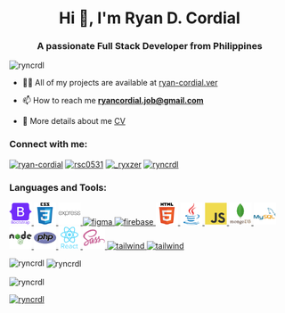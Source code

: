 <h1 align="center">Hi 👋, I'm Ryan D. Cordial</h1>
<h3 align="center">A passionate Full Stack Developer from Philippines</h3>

<p align="left"> <img src="https://komarev.com/ghpvc/?username=ryncrdl&label=Profile%20views&color=0e75b6&style=flat" alt="ryncrdl" /> </p>

- 👨‍💻 All of my projects are available at [ryan-cordial.ver](ryan-cordial.ver)

- 📫 How to reach me **ryancordial.job@gmail.com**

- 📄 More details about me <a href="https://drive.google.com/file/d/1_slRAvxIad5zhcxQB-A7d3CQSzQgSdlW/view?usp=sharing" target="_blank">CV</a>

<h3 align="left">Connect with me:</h3>
<p align="left">
<a href="https://linkedin.com/in/ryan-cordial" target="blank"><img align="center" src="https://raw.githubusercontent.com/rahuldkjain/github-profile-readme-generator/master/src/images/icons/Social/linked-in-alt.svg" alt="ryan-cordial" height="30" width="40" /></a>
<a href="https://fb.com/rsc0531" target="blank"><img align="center" src="https://raw.githubusercontent.com/rahuldkjain/github-profile-readme-generator/master/src/images/icons/Social/facebook.svg" alt="rsc0531" height="30" width="40" /></a>
<a href="https://instagram.com/_ryxzer" target="blank"><img align="center" src="https://raw.githubusercontent.com/rahuldkjain/github-profile-readme-generator/master/src/images/icons/Social/instagram.svg" alt="_ryxzer" height="30" width="40" /></a>
<a href="https://discord.gg/ryncrdl" target="blank"><img align="center" src="https://raw.githubusercontent.com/rahuldkjain/github-profile-readme-generator/master/src/images/icons/Social/discord.svg" alt="ryncrdl" height="30" width="40" /></a>
</p>

<h3 align="left">Languages and Tools:</h3>
<p align="left"> <a href="https://getbootstrap.com" target="_blank" rel="noreferrer"> <img src="https://raw.githubusercontent.com/devicons/devicon/master/icons/bootstrap/bootstrap-plain-wordmark.svg" alt="bootstrap" width="40" height="40"/> </a> <a href="https://www.w3schools.com/css/" target="_blank" rel="noreferrer"> <img src="https://raw.githubusercontent.com/devicons/devicon/master/icons/css3/css3-original-wordmark.svg" alt="css3" width="40" height="40"/> </a> <a href="https://expressjs.com" target="_blank" rel="noreferrer"> <img src="https://raw.githubusercontent.com/devicons/devicon/master/icons/express/express-original-wordmark.svg" alt="express" width="40" height="40"/> </a> <a href="https://www.figma.com/" target="_blank" rel="noreferrer"> <img src="https://www.vectorlogo.zone/logos/figma/figma-icon.svg" alt="figma" width="40" height="40"/> </a> <a href="https://firebase.google.com/" target="_blank" rel="noreferrer"> <img src="https://www.vectorlogo.zone/logos/firebase/firebase-icon.svg" alt="firebase" width="40" height="40"/> </a> <a href="https://www.w3.org/html/" target="_blank" rel="noreferrer"> <img src="https://raw.githubusercontent.com/devicons/devicon/master/icons/html5/html5-original-wordmark.svg" alt="html5" width="40" height="40"/> </a> <a href="https://www.java.com" target="_blank" rel="noreferrer"> <img src="https://raw.githubusercontent.com/devicons/devicon/master/icons/java/java-original.svg" alt="java" width="40" height="40"/> </a> <a href="https://developer.mozilla.org/en-US/docs/Web/JavaScript" target="_blank" rel="noreferrer"> <img src="https://raw.githubusercontent.com/devicons/devicon/master/icons/javascript/javascript-original.svg" alt="javascript" width="40" height="40"/> </a> <a href="https://www.mongodb.com/" target="_blank" rel="noreferrer"> <img src="https://raw.githubusercontent.com/devicons/devicon/master/icons/mongodb/mongodb-original-wordmark.svg" alt="mongodb" width="40" height="40"/> </a> <a href="https://www.mysql.com/" target="_blank" rel="noreferrer"> <img src="https://raw.githubusercontent.com/devicons/devicon/master/icons/mysql/mysql-original-wordmark.svg" alt="mysql" width="40" height="40"/> </a> <a href="https://nodejs.org" target="_blank" rel="noreferrer"> <img src="https://raw.githubusercontent.com/devicons/devicon/master/icons/nodejs/nodejs-original-wordmark.svg" alt="nodejs" width="40" height="40"/> </a> <a href="https://www.php.net" target="_blank" rel="noreferrer"> <img src="https://raw.githubusercontent.com/devicons/devicon/master/icons/php/php-original.svg" alt="php" width="40" height="40"/> </a> <a href="https://reactjs.org/" target="_blank" rel="noreferrer"> <img src="https://raw.githubusercontent.com/devicons/devicon/master/icons/react/react-original-wordmark.svg" alt="react" width="40" height="40"/> </a> <a href="https://sass-lang.com" target="_blank" rel="noreferrer"> <img src="https://raw.githubusercontent.com/devicons/devicon/master/icons/sass/sass-original.svg" alt="sass" width="40" height="40"/> </a> <a href="https://tailwindcss.com/" target="_blank" rel="noreferrer"> <img src="https://www.vectorlogo.zone/logos/tailwindcss/tailwindcss-icon.svg" alt="tailwind" width="40" height="40"/> </a> 
<a href="https://laravel.com/docs/11.x" target="_blank" rel="noreferrer"> <img src="https://laravel.com/img/logomark.min.svg" alt="tailwind" width="40" height="40"/> </a> 
</p>
</p>

<p><img align="left" src="https://github-readme-stats.vercel.app/api/top-langs?username=ryncrdl&show_icons=true&locale=en&layout=compact" alt="ryncrdl" /></p>

<p>&nbsp;<img align="center" src="https://github-readme-stats.vercel.app/api?username=ryncrdl&show_icons=true&locale=en" alt="ryncrdl" /></p>

<p><img align="center" src="https://github-readme-streak-stats.herokuapp.com/?user=ryncrdl&" alt="ryncrdl" /></p>

<p align="left"> <a href="https://github.com/ryo-ma/github-profile-trophy"><img src="https://github-profile-trophy.vercel.app/?username=ryncrdl" alt="ryncrdl" /></a> </p>
